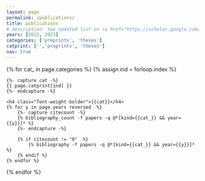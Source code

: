 ```yaml
---
layout: page
permalink: /publications/
title: publications
# description: See updated list on <a href="https://scholar.google.com/citations?user=evKkNoMAAAAJ&hl">Google Scholar</a>.
years: [2022, 2023]
categories: ['preprints', 'theses']
catprint: ['','preprints', 'theses']
nav: true
---
```


<div class="publications">

{% for cat_ in page.categories  %}
	{% assign ind = forloop.index %}

	{%- capture cat -%}
	{{ page.catprint[ind] }}
	{%- endcapture -%}
	
	<h4 class="font-weight-bolder">{{cat}}</h4>
	{% for y in page.years reversed  %}
		{%- capture citecount -%}
		{% bibliography_count -f papers -q @*[kind={{cat_}} && year={{y}}]* %}
		{%- endcapture -%}

		{% if citecount != "0"  %}
			{% bibliography -f papers -q @*[kind={{cat_}} && year={{y}}]* %}
		{% endif %}
	{% endfor %}
{% endfor %}

</div>
